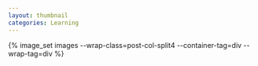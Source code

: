 ```yaml
---
layout: thumbnail
categories: Learning
---
```


{% image_set images --wrap-class=post-col-split4 --container-tag=div --wrap-tag=div %}
